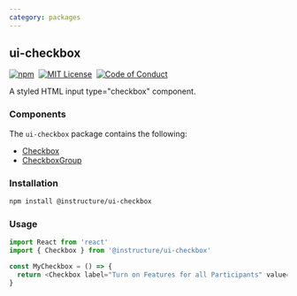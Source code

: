 ```yaml
---
category: packages
---
```


## ui-checkbox

[![npm][npm]][npm-url]&nbsp;
[![MIT License][license-badge]][license]&nbsp;
[![Code of Conduct][coc-badge]][coc]

A styled HTML input type="checkbox" component.

### Components

The `ui-checkbox` package contains the following:

- [Checkbox](#Checkbox)
- [CheckboxGroup](#CheckboxGroup)

### Installation

```sh
npm install @instructure/ui-checkbox
```

### Usage

```js
import React from 'react'
import { Checkbox } from '@instructure/ui-checkbox'

const MyCheckbox = () => {
  return <Checkbox label="Turn on Features for all Participants" value="on" />
}
```

[npm]: https://img.shields.io/npm/v/@instructure/ui-checkbox.svg
[npm-url]: https://npmjs.com/package/@instructure/ui-checkbox
[license-badge]: https://img.shields.io/npm/l/instructure-ui.svg?style=flat-square
[license]: https://github.com/instructure/instructure-ui/blob/master/LICENSE
[coc-badge]: https://img.shields.io/badge/code%20of-conduct-ff69b4.svg?style=flat-square
[coc]: https://github.com/instructure/instructure-ui/blob/master/CODE_OF_CONDUCT.md
